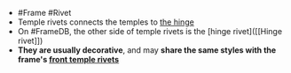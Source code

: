 - #Frame #Rivet
- Temple rivets connects the temples to [the hinge]([[Hinge]])
- On #FrameDB,  the other side of temple rivets is the [hinge rivet]([[Hinge rivet]])
- **They are usually decorative**, and may **share the same styles with the frame's [front temple rivets]([[Rivet]])**